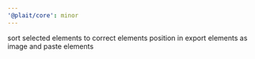 ```yaml
---
'@plait/core': minor
---
```


sort selected elements to correct elements position in export elements as image and paste elements
